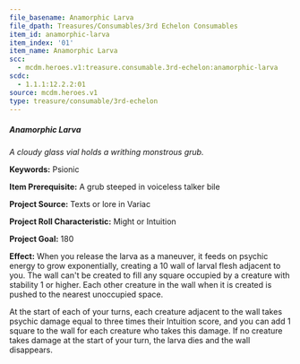 ```yaml
---
file_basename: Anamorphic Larva
file_dpath: Treasures/Consumables/3rd Echelon Consumables
item_id: anamorphic-larva
item_index: '01'
item_name: Anamorphic Larva
scc:
  - mcdm.heroes.v1:treasure.consumable.3rd-echelon:anamorphic-larva
scdc:
  - 1.1.1:12.2.2:01
source: mcdm.heroes.v1
type: treasure/consumable/3rd-echelon
---
```


##### Anamorphic Larva

*A cloudy glass vial holds a writhing monstrous grub.*

**Keywords:** Psionic

**Item Prerequisite:** A grub steeped in voiceless talker bile

**Project Source:** Texts or lore in Variac

**Project Roll Characteristic:** Might or Intuition

**Project Goal:** 180

**Effect:** When you release the larva as a maneuver, it feeds on psychic energy to grow exponentially, creating a 10 wall of larval flesh adjacent to you. The wall can't be created to fill any square occupied by a creature with stability 1 or higher. Each other creature in the wall when it is created is pushed to the nearest unoccupied space.

At the start of each of your turns, each creature adjacent to the wall takes psychic damage equal to three times their Intuition score, and you can add 1 square to the wall for each creature who takes this damage. If no creature takes damage at the start of your turn, the larva dies and the wall disappears.
